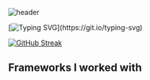 ![header](https://capsule-render.vercel.app/api?height=250&type=waving&color=gradient&customColorList=0,2,2,5,30&text=Hello,%20ladies%20and%20gentlemen&fontColor=FAFAFA&fontSize=60&descSize=50&fontAlignY=40)

[![Typing SVG](https://readme-typing-svg.demolab.com?font=Fira+Code&pause=1000&width=435&lines=Memory%2C+the+warder+of+the+brain;A+good+memory+doesn't+eqaul+pale+ink.)](https://git.io/typing-svg)

[![GitHub Streak](https://streak-stats.demolab.com?user=ez-neurai&theme=icegray)](https://git.io/streak-stats)

Frameworks I worked with
---

